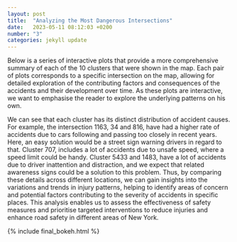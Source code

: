 ```yaml
---
layout: post
title:  "Analyzing the Most Dangerous Intersections"
date:   2023-05-11 08:12:03 +0200
number: "3"
categories: jekyll update
---
```


Below is a series of interactive plots that provide a more comprehensive summary of each of the 10 clusters that were shown in the map. Each pair of plots corresponds to a specific intersection on the map, allowing for detailed exploration of the contributing factors and consequences of the accidents and their development over time. As these plots are interactive, we want to emphasise the reader to explore the underlying patterns on his own. 

We can see that each cluster has its distinct distribution of accident causes. For example, the intersection 1163, 34 and 816, have had a higher rate of accidents due to cars following and passing too closely in recent years. Here, an easy solution would be a street sign warning drivers in regard to that. Cluster 707, includes a lot of accidents due to unsafe speed, where a speed limit could be handy. Cluster 5433 and 1483, have a lot of accidents due to driver inattention and distraction, and we expect that related awareness signs could be a solution to this problem. Thus, by comparing these details across different locations, we can gain insights into the variations and trends in injury patterns, helping to identify areas of concern and potential factors contributing to the severity of accidents in specific places. This analysis enables us to assess the effectiveness of safety measures and prioritise targeted interventions to reduce injuries and enhance road safety in different areas of New York.

{% include final_bokeh.html %}